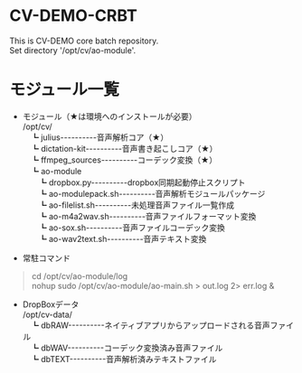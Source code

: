 # CV-DEMO-CRBT
This is CV-DEMO core batch repository.  
Set directory '/opt/cv/ao-module'.  

# モジュール一覧
- モジュール（★は環境へのインストールが必要）  
/opt/cv/  
　┗ julius----------音声解析コア（★）  
　┗ dictation-kit----------音声書き起こしコア（★）    
　┗ ffmpeg_sources----------コーデック変換（★）  
　┗ ao-module  
　　┗ dropbox.py----------dropbox同期起動停止スクリプト  
　　┗ ao-modulepack.sh----------音声解析モジュールパッケージ  
　　┗ ao-filelist.sh----------未処理音声ファイル一覧作成  
　　┗ ao-m4a2wav.sh----------音声ファイルフォーマット変換  
　　┗ ao-sox.sh----------音声ファイルコーデック変換  
　　┗ ao-wav2text.sh----------音声テキスト変換  

- 常駐コマンド  
> cd /opt/cv/ao-module/log  
> nohup sudo /opt/cv/ao-module/ao-main.sh > out.log 2> err.log &  

- DropBoxデータ  
/opt/cv-data/  
　┗ dbRAW----------ネイティブアプリからアップロードされる音声ファイル  
　┗ dbWAV----------コーデック変換済み音声ファイル  
　┗ dbTEXT----------音声解析済みテキストファイル  
